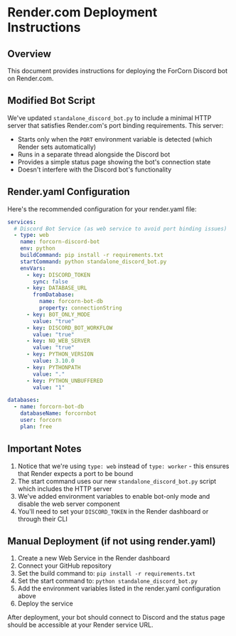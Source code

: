 # Render.com Deployment Instructions

## Overview
This document provides instructions for deploying the ForCorn Discord bot on Render.com.

## Modified Bot Script
We've updated `standalone_discord_bot.py` to include a minimal HTTP server that satisfies Render.com's port binding requirements. This server:
- Starts only when the `PORT` environment variable is detected (which Render sets automatically)
- Runs in a separate thread alongside the Discord bot
- Provides a simple status page showing the bot's connection state
- Doesn't interfere with the Discord bot's functionality

## Render.yaml Configuration
Here's the recommended configuration for your render.yaml file:

```yaml
services:
  # Discord Bot Service (as web service to avoid port binding issues)
  - type: web
    name: forcorn-discord-bot
    env: python
    buildCommand: pip install -r requirements.txt
    startCommand: python standalone_discord_bot.py
    envVars:
      - key: DISCORD_TOKEN
        sync: false
      - key: DATABASE_URL
        fromDatabase:
          name: forcorn-bot-db
          property: connectionString
      - key: BOT_ONLY_MODE
        value: "true"
      - key: DISCORD_BOT_WORKFLOW
        value: "true" 
      - key: NO_WEB_SERVER
        value: "true"
      - key: PYTHON_VERSION
        value: 3.10.0
      - key: PYTHONPATH
        value: "."
      - key: PYTHON_UNBUFFERED
        value: "1"

databases:
  - name: forcorn-bot-db
    databaseName: forcornbot
    user: forcorn
    plan: free
```

## Important Notes
1. Notice that we're using `type: web` instead of `type: worker` - this ensures that Render expects a port to be bound
2. The start command uses our new `standalone_discord_bot.py` script which includes the HTTP server
3. We've added environment variables to enable bot-only mode and disable the web server component
4. You'll need to set your `DISCORD_TOKEN` in the Render dashboard or through their CLI

## Manual Deployment (if not using render.yaml)
1. Create a new Web Service in the Render dashboard
2. Connect your GitHub repository
3. Set the build command to: `pip install -r requirements.txt`
4. Set the start command to: `python standalone_discord_bot.py`
5. Add the environment variables listed in the render.yaml configuration above
6. Deploy the service

After deployment, your bot should connect to Discord and the status page should be accessible at your Render service URL.